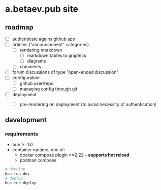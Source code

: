 # a.betaev.pub site

## roadmap

- [ ] authenticate agains github app
- [ ] articles ("announcement" categories)
  - [ ] rendering markdown
    - [ ] markdown tables to graphics
    - [ ] diagrams
  - [ ] comments
- [ ] forum
      discussions of type "open-ended discussion"
- [ ] configuration
  - [ ] github user/repo
  - [ ] managing config through git
- [ ] deployment
  - [ ] pre-rendering on deployment (to avoid necessity of authentication)


## development

### requirements

* bun >=1.0
* container runtime, one of:
  - docker compose plugin >=2.22 - **supports hot reload**
  - podman compose


```bash
# develop
bun run dev
# deploy
bun run deploy
```